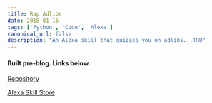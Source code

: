 ```yaml
---
title: Rap Adlibs
date: 2018-01-16
tags: ['Python', 'Code', 'Alexa']
canonical_url: false
description: "An Alexa skill that quizzes you on adlibs...TRU"
---
```

#### Built pre-blog. Links below.

[Repository](https://github.com/delafields/alexa-skills/tree/master/rap_adlibs)

[Alexa Skill Store](https://www.amazon.com/badatfun-Rap-Adlibs/dp/B078WYKNGP/ref=cm_cr_arp_d_product_top?ie=UTF8)